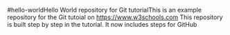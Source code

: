 #hello-worldHello World repository for Git tutorialThis is an example repository for the Git tutoial on https://www.w3schools.com
This repository is built step by step in the tutorial.
It now includes steps for GitHub
